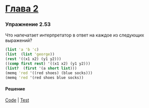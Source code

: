 # [Глава 2](../index.md#Глава-2-Построение-абстракций-с-помощью-данных)

### Упражнение 2.53
Что напечатает интерпретатор в ответ на каждое из следующих выражений?

```clojure
(list 'a 'b 'c)
(list  (list 'george))
(rest '((x1 x2) (y1 y2)))
((comp first rest) '((x1 x2) (y1 y2)))
(list?  (first '(a short list)))
(memq 'red '((red shoes) (blue socks)))
(memq 'red '(red shoes blue socks))
```

#### Решение
[Code](../../src/sicp/chapter02/2_53.clj) | [Test](../../test/sicp/chapter02/2_53_test.clj)

